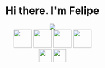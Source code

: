 <div align="center">
  
<h1>Hi there. I'm Felipe</h1>

<a href="https://github.com/FelipeSinnemann">
  <div style="display: inline-block">
    <img src="https://github-readme-stats.vercel.app/api?username=FelipeSinnemann&show_icons=true&theme=dark&rank_icon=github&count_private=true&include_all_commits=true"/>
    
  </div>
</a>
<br/>
<div style="display: inline-block">
  <a href="https://devdocs.io/javascript/"><img height="50em" src="https://cdn.jsdelivr.net/gh/devicons/devicon/icons/javascript/javascript-original.svg" /></a>
  <a href="https://php.net"><img height="50em" src="https://cdn.jsdelivr.net/gh/devicons/devicon/icons/php/php-original.svg" /></a>
  <a href="https://angular.io/docs/"><img height="50em" src="https://cdn.jsdelivr.net/gh/devicons/devicon/icons/angularjs/angularjs-plain.svg" /></a>
  <a href="https://reactjs.org/docs/getting-started.html"><img height="50em" src="https://cdn.jsdelivr.net/gh/devicons/devicon/icons/react/react-original.svg" /></a>
</div>
  
 <br/>
<div>
  <a href="https://www.linkedin.com/in/felipe-sinnemann/"><img height="35em"src="https://img.shields.io/badge/LinkedIn-0077B5?style=for-the-badge&logo=linkedin&logoColor=black" /></a>
  <a href="https://twitter.com/felipeSinn_dev"><img height="35em"src="https://img.shields.io/badge/Twitter-1DA1F2?style=for-the-badge&logo=twitter&logoColor=black" /></a>
</div
  
<hr>
<br/>
</div>
